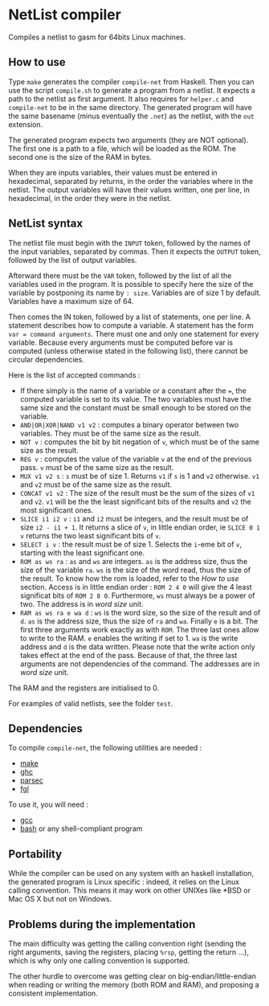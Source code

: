 # NetList compiler

Compiles a netlist to gasm for 64bits Linux machines.

## How to use
Type `make` generates the compiler `compile-net` from Haskell. Then
you can use the script `compile.sh` to generate a program from a netlist.
It expects a path to the netlist as first argument. It also requires for
`helper.c` and `compile-net` to be in the same directory. The generated
program will have the same basename (minus eventually the `.net`) as the
netlist, with the `out` extension.

The generated program expects two arguments (they are NOT optional). The first
one is a path to a file, which will be loaded as the ROM. The second one is the
size of the RAM in bytes.

When they are inputs variables, their values must be entered in hexadecimal,
separated by returns, in the order the variables where in the netlist. The
output variables will have their values written, one per line, in hexadecimal,
in the order they were in the netlist.

## NetList syntax
The netlist file must begin with the `INPUT` token, followed by the names
of the input variables, separated by commas. Then it expects the `OUTPUT`
token, followed by the list of output variables.

Afterward there must be the `VAR` token, followed by the list of all the
variables used in the program. It is possible to specify here the size of the
variable by postponing its name by `: size`. Variables are of size 1 by
default. Variables have a maximum size of 64.

Then comes the IN token, followed by a list of statements, one per line. A
statement describes how to compute a variable. A statement has the form
`var = command arguments`. There must one and only one statement for every
variable. Because every arguments must be computed before var is computed 
(unless otherwise stated in the following list), there cannot be circular
dependencies.

Here is the list of accepted commands :
 - If there simply is the name of a variable or a constant after the `=`,
   the computed variable is set to its value. The two variables must have the
   same size and the constant must be small enough to be stored on the
   variable.
 - `AND|OR|XOR|NAND v1 v2` : computes a binary operator between two
   variables. They must be of the same size as the result.
 - `NOT v` : computes the bit by bit negation of `v`, which must be of
   the same size as the result.
 - `REG v` : computes the value of the variable `v` at the end of the
   previous pass. `v` must be of the same size as the result.
 - `MUX v1 v2 s` : `s` must be of size 1. Returns `v1` if `s`
   is 1 and `v2` otherwise. `v1` and `v2` must be of the same size
   as the result.
 - `CONCAT v1 v2` : The size of the result must be the sum of the sizes of
   `v1` and `v2`. `v1` will be the the least significant bits of
   the results and `v2` the most significant ones.
 - `SLICE i1 i2 v` : `i1` and `i2` must be integers, and the
   result must be of size `i2 - i1 + 1`. It returns a slice of `v`,
   in little endian order, ie `SLICE 0 1 v` returns the two least
   significant bits of `v`.
 - `SELECT i v` : the result must be of size 1. Selects the `i`-eme bit of
   `v`, starting with the least significant one.
 - `ROM as ws ra` : `as` and `ws` are integers. `as` is the address size, thus
   the size of the variable `ra`. `ws` is the size of the word read, thus the
   size of the result. To know how the rom is loaded, refer to the *How to use*
   section. Access is in little endian order : `ROM 2 4 0` will give the 4
   least significat bits of `ROM 2 8 0`. Furthermore, `ws` must always be a
   power of two. The address is in *word size* unit.
 - `RAM as ws ra e wa d` : `ws` is the word size, so the size of the result and
   of `d`. `as` is the address size, thus the size of `ra` and `wa`. Finally
   `e` is a bit. The first three arguments work exactly as with `ROM`. The
   three last ones allow to write to the RAM. `e` enables the writing if set
   to 1. `wa` is the write address and `d` is the data written. Please note
   that the write action only takes effect at the end of the pass. Because of
   that, the three last arguments are not dependencies of the command. The
   addresses are in *word size* unit.

The RAM and the registers are initialised to 0.

For examples of valid netlists, see the folder `test`.

## Dependencies
To compile `compile-net`, the following utilities are needed :
 - [make](https://www.gnu.org/software/make/)
 - [ghc](https://www.haskell.org/ghc/)
 - [parsec](https://hackage.haskell.org/package/parsec)
 - [fgl](https://hackage.haskell.org/package/fgl)

To use it, you will need :
 - [gcc](https://gcc.gnu.org/)
 - [bash](https://www.gnu.org/software/bash/) or any shell-compliant program

## Portability
While the compiler can be used on any system with an haskell installation, the
generated program is Linux specific : indeed, it relies on the Linux calling
convention. This means it may work on other UNIXes like \*BSD or Mac OS X but
not on Windows.

## Problems during the implementation
The main difficulty was getting the calling convention right (sending the right
arguments, saving the registers, placing `%rsp`, getting the return ...), which
is why only one calling convention is supported.

The other hurdle to overcome was getting clear on big-endian/little-endian when
reading or writing the memory (both ROM and RAM), and proposing a consistent
implementation.

